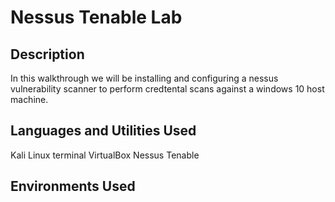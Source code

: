 <h1>Nessus Tenable Lab </h1>
<h2>Description</h2>

In this walkthrough we will be installing and configuring a nessus vulnerability scanner to perform credtental scans against a windows 10 host machine.



<h2>Languages and Utilities Used</h2>
Kali Linux terminal VirtualBox Nessus Tenable


<h2>Environments Used </h2>
















